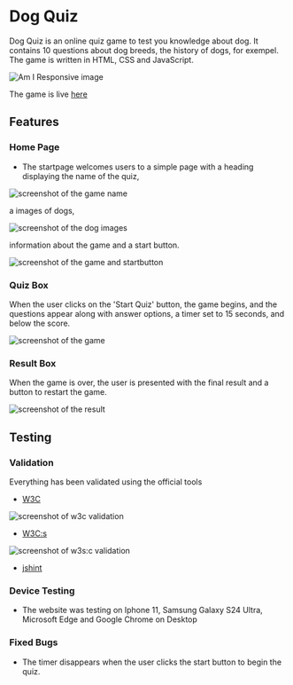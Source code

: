 # Dog Quiz

Dog Quiz is an online quiz game to test you knowledge about dog. It contains 10 questions about dog breeds, the history of dogs, for exempel. 
The game is written in HTML, CSS and JavaScript.

![Am I Responsive image](assets/images/Skärmbild%202024-05-27%20093713.png)

The game is live [here](https://mariukne.github.io/DogQuiz/)

## Features

### Home Page 

- The startpage welcomes users to a simple page with a heading displaying the name of the quiz,

![screenshot of the game name](assets/images/Skärmbild%202024-05-27%20095847.png)

a images of dogs, 

![screenshot of the dog images](assets/images/Skärmbild%202024-05-27%20095904.png)

information about the game and a start button.

![screenshot of the game and startbutton](assets/images/Skärmbild%202024-05-27%20095916.png)

### Quiz Box 

When the user clicks on the 'Start Quiz' button, the game begins, and the questions appear along with answer options, a timer set to 15 seconds, and below the score.

![screenshot of the game](assets/images/Skärmbild%202024-05-27%20101049.png)

### Result Box

When the game is over, the user is presented with the final result and a button to restart the game.

![screenshot of the result](assets/images/Skärmbild%202024-05-27%20101522.png)

## Testing

### Validation

Everything has been validated using the official tools

- [W3C](https://validator.w3.org/)

![screenshot of w3c validation](assets/images/Skärmbild%202024-05-27%20105256.png)

- [W3C:s](https://jigsaw.w3.org/css-validator/)

![screenshot of w3s:c validation](assets/images/Skärmbild%202024-05-27%20105500.png)

- [jshint](https://jshint.com/)

### Device Testing 

- The website was testing on Iphone 11, Samsung Galaxy S24 Ultra, Microsoft Edge and Google Chrome on Desktop

### Fixed Bugs

- The timer disappears when the user clicks the start button to begin the quiz.